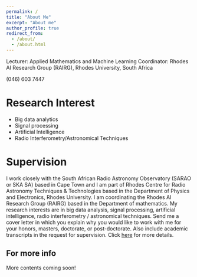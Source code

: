 ```yaml
---
permalink: /
title: "About Me"
excerpt: "About me"
author_profile: true
redirect_from:
  - /about/
  - /about.html
---
```


Lecturer: Applied Mathematics and Machine Learning Coordinator: Rhodes AI Research Group (RAIRG), Rhodes University, South Africa

(046) 603 7447

Research Interest
====
- Big data analytics
- Signal processing
- Artificial Intelligence
- Radio Interferometry/Astronomical Techniques



Supervision
======
I work closely with the South African Radio Astronomy Observatory (SARAO or SKA SA) based in Cape Town and  I am part of Rhodes Centre for Radio Astronomy Techniques & Technologies based in the Department of Physics and Electronics, Rhodes University.  I am coordinating the Rhodes AI Research Group (RAIRG) based in the Department of mathematics. My research interests are in big data analysis, signal processing, artificial intelligence, radio interferometry / astronomical techniques. Send me a cover letter in which you explain why you would like to work with me for your honors, masters, doctorate, or post-doctorate. Also include academic transcripts in the request for supervision. Click [here](https://www.ru.ac.za/mathematics/research/artificialintelligenceresearchgroupairg/) for more details.


For more info
------
More contents coming soon!